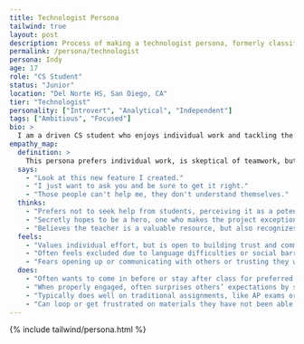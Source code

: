 ```yaml
---
title: Technologist Persona
tailwind: true
layout: post
description: Process of making a technologist persona, formerly classified as an intrascoper.
permalink: /persona/technologist
persona: Indy
age: 17
role: "CS Student"
status: "Junior"
location: "Del Norte HS, San Diego, CA"
tier: "Technologist"
personality: ["Introvert", "Analytical", "Independent"]
tags: ["Ambitious", "Focused"]
bio: >
  I am a driven CS student who enjoys individual work and tackling the hardest technical challenges. I am motivated by mastery and recognition, and often surprise others with exceptional problem-solving skills. I excel in individual assignments and competitions, but group work can be frustrating, especially when team members are less focused on code or schedules are unclear.  Building trust and communication with peers is an ongoing challenge, but when I am engaged, I can elevate the whole project.
empathy_map:
  definition: >
    This persona prefers individual work, is skeptical of teamwork, but surprises others with cognitive excellence when engaged. Often, this person will take on the hardest challenges in a technical project, but can try team members’ nerves as they often schedule poorly.
  says:
    - "Look at this new feature I created."
    - "I just want to ask you and be sure to get it right."
    - "Those people can't help me, they don't understand themselves."
  thinks:
    - "Prefers not to seek help from students, perceiving it as a potential slowdown."
    - "Secretly hopes to be a hero, one who makes the project exceptional."
    - "Believes the teacher is a valuable resource, but also recognizes the importance of self-driven learning for unlimited potential."
  feels:
    - "Values individual effort, but is open to building trust and communication with peers."
    - "Often feels excluded due to language difficulties or social barriers."
    - "Fears opening up or communicating with others or trusting they will complete tasks correctly."
  does:
    - "Often wants to come in before or stay after class for preferred individual review or help with Teacher."
    - "When properly engaged, often surprises others’ expectations by solving cognitively challenging problems."
    - "Typically does well on traditional assignments, like AP exams or practices."
    - "Can loop or get frustrated on materials they have not been able to grasp, sometimes compounded by not reaching out to peers early"
---
```


{% include tailwind/persona.html %}